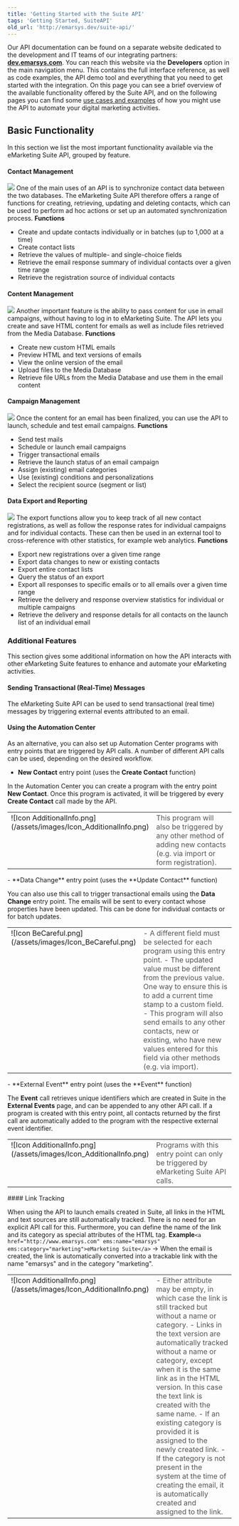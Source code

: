 ```yaml
---
title: 'Getting Started with the Suite API'
tags: 'Getting Started, SuiteAPI'
old_url: 'http://emarsys.dev/suite-api/'
---
```


Our API documentation can be found on a separate website dedicated to the development and IT teams of our integrating partners: [**dev.emarsys.com**](http://dev.emarsys.com). You can reach this website via the **Developers** option in the main navigation menu. This contains the full interface reference, as well as code examples, the API demo tool and everything that you need to get started with the integration. On this page you can see a brief overview of the available functionality offered by the Suite API, and on the following pages you can find some [use cases and examples](/Getting%20Started/use-cases.md "API Use Cases") of how you might use the API to automate your digital marketing activities.

Basic Functionality
-------------------

 In this section we list the most important functionality available via the eMarketing Suite API, grouped by feature.

#### Contact Management

[![](/assets/images/EMS_API_DoWithIt_Contacts.png)](/assets/images/EMS_API_DoWithIt_Contacts.png) One of the main uses of an API is to synchronize contact data between the two databases. The eMarketing Suite API therefore offers a range of functions for creating, retrieving, updating and deleting contacts, which can be used to perform ad hoc actions or set up an automated synchronization process. **Functions**

- Create and update contacts individually or in batches (up to 1,000 at a time)
- Create contact lists
- Retrieve the values of multiple- and single-choice fields
- Retrieve the email response summary of individual contacts over a given time range
- Retrieve the registration source of individual contacts

#### Content Management

[![](/assets/images/EMS_API_DoWithIt_Content.png)](/assets/images/EMS_API_DoWithIt_Content.png) Another important feature is the ability to pass content for use in email campaigns, without having to log in to eMarketing Suite. The API lets you create and save HTML content for emails as well as include files retrieved from the Media Database. **Functions**

- Create new custom HTML emails
- Preview HTML and text versions of emails
- View the online version of the email
- Upload files to the Media Database
- Retrieve file URLs from the Media Database and use them in the email content

#### Campaign Management

[![](/assets/images/EMS_API_DoWithIt_SendMail.png)](/assets/images/EMS_API_DoWithIt_SendMail.png) Once the content for an email has been finalized, you can use the API to launch, schedule and test email campaigns. **Functions**

- Send test mails
- Schedule or launch email campaigns
- Trigger transactional emails
- Retrieve the launch status of an email campaign
- Assign (existing) email categories
- Use (existing) conditions and personalizations
- Select the recipient source (segment or list)

#### Data Export and Reporting

[![](/assets/images/EMS_API_DoWithIt_Reports.png)](/assets/images/EMS_API_DoWithIt_Reports.png) The export functions allow you to keep track of all new contact registrations, as well as follow the response rates for individual campaigns and for individual contacts. These can then be used in an external tool to cross-reference with other statistics, for example web analytics. **Functions**

- Export new registrations over a given time range
- Export data changes to new or existing contacts
- Export entire contact lists
- Query the status of an export
- Export all responses to specific emails or to all emails over a given time range
- Retrieve the delivery and response overview statistics for individual or multiple campaigns
- Retrieve the delivery and response details for all contacts on the launch list of an individual email

### Additional Features

 This section gives some additional information on how the API interacts with other eMarketing Suite features to enhance and automate your eMarketing activities.

#### Sending Transactional (Real-Time) Messages

 The eMarketing Suite API can be used to send transactional (real time) messages by triggering external events attributed to an email.

#### Using the Automation Center

 As an alternative, you can also set up Automation Center programs with entry points that are triggered by API calls. A number of different API calls can be used, depending on the desired workflow.

- **New Contact** entry point (uses the **Create Contact** function)

 In the Automation Center you can create a program with the entry point **New Contact**. Once this program is activated, it will be triggered by every **Create Contact** call made by the API.

<table cellpadding="1" class="wikitable" style="width: 100%; border: 0px solid #999;"><tbody><tr><td scope="col" style="text-align: left; border: 0px solid #999; vertical-align: top;" width="60px">![Icon AdditionalInfo.png](/assets/images/Icon_AdditionalInfo.png)</td> <td scope="col" style="border: 0px solid #999; vertical-align: top; color: #555555;">This program will also be triggered by any other method of adding new contacts (e.g. via import or form registration).</td></tr></tbody></table>- **Data Change** entry point (uses the **Update Contact** function)

 You can also use this call to trigger transactional emails using the **Data Change** entry point. The emails will be sent to every contact whose properties have been updated. This can be done for individual contacts or for batch updates.

<table cellpadding="1" class="wikitable" style="width: 100%; border: 0px;"><tbody><tr><td scope="col" style="text-align: left; border: 0px solid #999; vertical-align: top;" width="60px">![Icon BeCareful.png](/assets/images/Icon_BeCareful.png)</td> <td scope="col" style="border: 0px solid #999; vertical-align: top; color: #555555;">- A different field must be selected for each program using this entry point.
- The updated value must be different from the previous value. One way to ensure this is to add a current time stamp to a custom field.
- This program will also send emails to any other contacts, new or existing, who have new values entered for this field via other methods (e.g. via import).
 
</td></tr></tbody></table>- **External Event** entry point (uses the **Event** function)

 The **Event** call retrieves unique identifiers which are created in Suite in the **External Events** page, and can be appended to any other API call. If a program is created with this entry point, all contacts returned by the first call are automatically added to the program with the respective external event identifier.

<table cellpadding="1" class="wikitable" style="width: 100%; border: 0px solid #999;"><tbody><tr><td scope="col" style="text-align: left; border: 0px solid #999; vertical-align: top;" width="60px">![Icon AdditionalInfo.png](/assets/images/Icon_AdditionalInfo.png)</td> <td scope="col" style="border: 0px solid #999; vertical-align: top; color: #555555;">Programs with this entry point can only be triggered by eMarketing Suite API calls.</td></tr></tbody></table>#### Link Tracking

 When using the API to launch emails created in Suite, all links in the HTML and text sources are still automatically tracked. There is no need for an explicit API call for this. Furthermore, you can define the name of the link and its category as special attributes of the HTML tag. **Example**`<a href="http://www.emarsys.com" ems:name="emarsys" ems:category="marketing">eMarketing Suite</a>` → When the email is created, the link is automatically converted into a trackable link with the name "emarsys" and in the category "marketing".

<table cellpadding="1" class="wikitable" style="width: 100%; border: 0px solid #999;"><tbody><tr><td scope="col" style="text-align: left; border: 0px solid #999; vertical-align: top;" width="60px">![Icon AdditionalInfo.png](/assets/images/Icon_AdditionalInfo.png)</td> <td scope="col" style="border: 0px solid #999; vertical-align: top; color: #555555;">- Either attribute may be empty, in which case the link is still tracked but without a name or category.
- Links in the text version are automatically tracked without a name or category, except when it is the same link as in the HTML version. In this case the text link is created with the same name.
- If an existing category is provided it is assigned to the newly created link.
- If the category is not present in the system at the time of creating the email, it is automatically created and assigned to the link.
 
</td></tr></tbody></table>